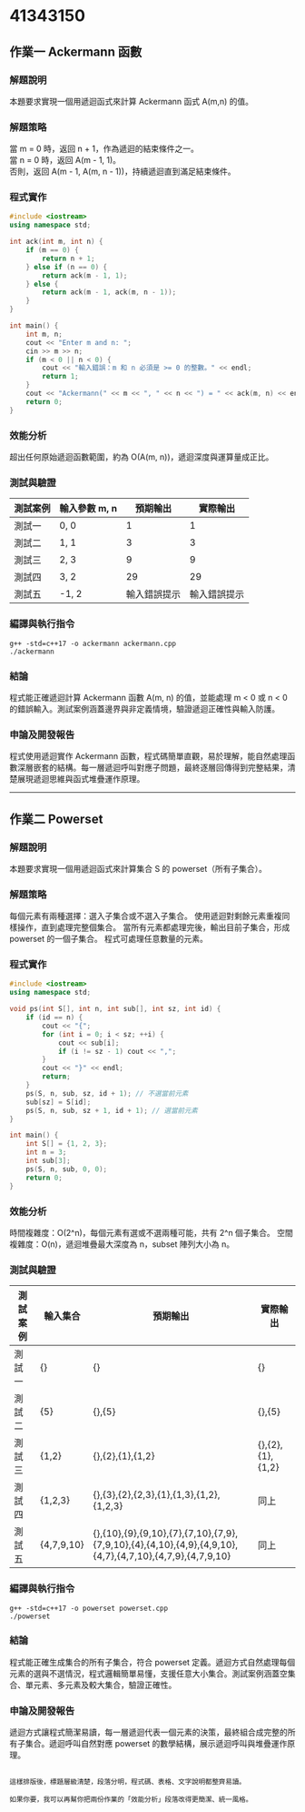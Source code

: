 # 41343150

## 作業一 Ackermann 函數

### 解題說明
本題要求實現一個用遞迴函式來計算 Ackermann 函式 A(m,n) 的值。

### 解題策略
當 m = 0 時，返回 n + 1，作為遞迴的結束條件之一。  
當 n = 0 時，返回 A(m - 1, 1)。  
否則，返回 A(m - 1, A(m, n - 1))，持續遞迴直到滿足結束條件。  

### 程式實作
```cpp
#include <iostream>
using namespace std;

int ack(int m, int n) {
    if (m == 0) {
        return n + 1;
    } else if (n == 0) {
        return ack(m - 1, 1);
    } else {
        return ack(m - 1, ack(m, n - 1));
    }
}

int main() {
    int m, n;
    cout << "Enter m and n: ";
    cin >> m >> n;
    if (m < 0 || n < 0) {
        cout << "輸入錯誤：m 和 n 必須是 >= 0 的整數。" << endl;
        return 1;
    }
    cout << "Ackermann(" << m << ", " << n << ") = " << ack(m, n) << endl;
    return 0;
}
````

### 效能分析

超出任何原始遞迴函數範圍，約為 O(A(m, n))，遞迴深度與運算量成正比。

### 測試與驗證

| 測試案例 | 輸入參數 m, n | 預期輸出   | 實際輸出   |
| ---- | --------- | ------ | ------ |
| 測試一  | 0, 0      | 1      | 1      |
| 測試二  | 1, 1      | 3      | 3      |
| 測試三  | 2, 3      | 9      | 9      |
| 測試四  | 3, 2      | 29     | 29     |
| 測試五  | -1, 2     | 輸入錯誤提示 | 輸入錯誤提示 |

### 編譯與執行指令

```shell
g++ -std=c++17 -o ackermann ackermann.cpp
./ackermann
```

### 結論

程式能正確遞迴計算 Ackermann 函數 A(m, n) 的值，並能處理 m < 0 或 n < 0 的錯誤輸入。測試案例涵蓋邊界與非定義情境，驗證遞迴正確性與輸入防護。

### 申論及開發報告

程式使用遞迴實作 Ackermann 函數，程式碼簡單直觀，易於理解，能自然處理函數深層嵌套的結構。每一層遞迴呼叫對應子問題，最終逐層回傳得到完整結果，清楚展現遞迴思維與函式堆疊運作原理。

---

## 作業二 Powerset

### 解題說明

本題要求實現一個用遞迴函式來計算集合 S 的 powerset（所有子集合）。

### 解題策略

每個元素有兩種選擇：選入子集合或不選入子集合。
使用遞迴對剩餘元素重複同樣操作，直到處理完整個集合。
當所有元素都處理完後，輸出目前子集合，形成 powerset 的一個子集合。
程式可處理任意數量的元素。

### 程式實作

```cpp
#include <iostream>
using namespace std;

void ps(int S[], int n, int sub[], int sz, int id) {
    if (id == n) {
        cout << "{";
        for (int i = 0; i < sz; ++i) {
            cout << sub[i];
            if (i != sz - 1) cout << ",";
        }
        cout << "}" << endl;
        return;
    }
    ps(S, n, sub, sz, id + 1); // 不選當前元素
    sub[sz] = S[id];
    ps(S, n, sub, sz + 1, id + 1); // 選當前元素
}

int main() {
    int S[] = {1, 2, 3};
    int n = 3;
    int sub[3];
    ps(S, n, sub, 0, 0);
    return 0;
}
```

### 效能分析

時間複雜度：O(2^n)，每個元素有選或不選兩種可能，共有 2^n 個子集合。
空間複雜度：O(n)，遞迴堆疊最大深度為 n，subset 陣列大小為 n。

### 測試與驗證

| 測試案例 | 輸入集合       | 預期輸出                                                                                                     | 實際輸出             |
| ---- | ---------- | -------------------------------------------------------------------------------------------------------- | ---------------- |
| 測試一  | {}         | {}                                                                                                       | {}               |
| 測試二  | {5}        | {},{5}                                                                                                   | {},{5}           |
| 測試三  | {1,2}      | {},{2},{1},{1,2}                                                                                         | {},{2},{1},{1,2} |
| 測試四  | {1,2,3}    | {},{3},{2},{2,3},{1},{1,3},{1,2},{1,2,3}                                                                 | 同上               |
| 測試五  | {4,7,9,10} | {},{10},{9},{9,10},{7},{7,10},{7,9},{7,9,10},{4},{4,10},{4,9},{4,9,10},{4,7},{4,7,10},{4,7,9},{4,7,9,10} | 同上               |

### 編譯與執行指令

```shell
g++ -std=c++17 -o powerset powerset.cpp
./powerset
```

### 結論

程式能正確生成集合的所有子集合，符合 powerset 定義。遞迴方式自然處理每個元素的選與不選情況，程式邏輯簡單易懂，支援任意大小集合。測試案例涵蓋空集合、單元素、多元素及較大集合，驗證正確性。

### 申論及開發報告

遞迴方式讓程式簡潔易讀，每一層遞迴代表一個元素的決策，最終組合成完整的所有子集合。遞迴呼叫自然對應 powerset 的數學結構，展示遞迴呼叫與堆疊運作原理。

```

這樣排版後，標題層級清楚，段落分明，程式碼、表格、文字說明都整齊易讀。  

如果你要，我可以再幫你把兩份作業的「效能分析」段落改得更簡潔、統一風格。
```
